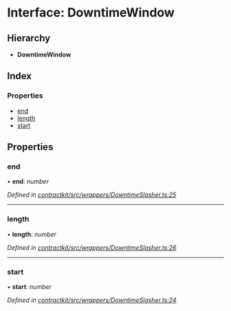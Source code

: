 # Interface: DowntimeWindow

## Hierarchy

* **DowntimeWindow**

## Index

### Properties

* [end](_contractkit_src_wrappers_downtimeslasher_.downtimewindow.md#end)
* [length](_contractkit_src_wrappers_downtimeslasher_.downtimewindow.md#length)
* [start](_contractkit_src_wrappers_downtimeslasher_.downtimewindow.md#start)

## Properties

###  end

• **end**: *number*

*Defined in [contractkit/src/wrappers/DowntimeSlasher.ts:25](https://github.com/celo-org/celo-monorepo/blob/master/packages/contractkit/src/wrappers/DowntimeSlasher.ts#L25)*

___

###  length

• **length**: *number*

*Defined in [contractkit/src/wrappers/DowntimeSlasher.ts:26](https://github.com/celo-org/celo-monorepo/blob/master/packages/contractkit/src/wrappers/DowntimeSlasher.ts#L26)*

___

###  start

• **start**: *number*

*Defined in [contractkit/src/wrappers/DowntimeSlasher.ts:24](https://github.com/celo-org/celo-monorepo/blob/master/packages/contractkit/src/wrappers/DowntimeSlasher.ts#L24)*

